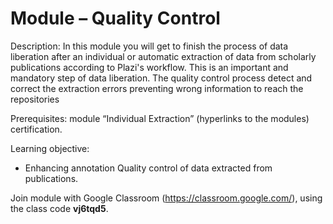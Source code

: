 # Module – Quality Control

Description: In this module you will get to finish the process of data liberation after an individual or automatic extraction of data from scholarly publications according to Plazi's workflow. This is an important and mandatory step of data liberation. The quality control process detect and correct the extraction errors preventing wrong information to reach the repositories


Prerequisites: module “Individual Extraction” (hyperlinks to the modules) certification.

Learning objective: 
- Enhancing annotation
Quality control of data extracted from publications. 

Join module with Google Classroom (https://classroom.google.com/), using the class code **vj6tqd5**.
